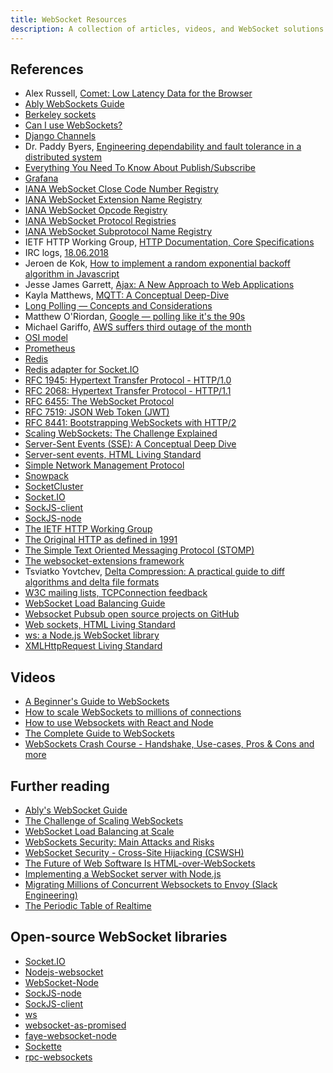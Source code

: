 ```yaml
---
title: WebSocket Resources
description: A collection of articles, videos, and WebSocket solutions you might want to explore.
---
```


## References

- Alex Russell, [Comet: Low Latency Data for the Browser](https://infrequently.org/2006/03/comet-low-latency-data-for-the-browser/)
- [Ably WebSockets Guide](https://ably.com/topic/websockets)
- [Berkeley sockets](https://en.wikipedia.org/wiki/Berkeley_sockets)
- [Can I use WebSockets?](https://caniuse.com/websockets)
- [Django Channels](https://channels.readthedocs.io/en/stable/)
- Dr. Paddy Byers, [Engineering dependability and fault tolerance in a distributed system](https://www.ably.io/blog/engineering-dependability-and-fault-tolerance-in-a-distributed-system)
- [Everything You Need To Know About Publish/Subscribe](https://dev.to/maurogarcia_19/everything-you-need-to-know-about-publish-subscribe-24ja)
- [Grafana](https://grafana.com/)
- [IANA WebSocket Close Code Number Registry](https://www.iana.org/assignments/websocket/websocket.xml#close-code-number)
- [IANA WebSocket Extension Name Registry](https://www.iana.org/assignments/websocket/websocket.xml#extension-name)
- [IANA WebSocket Opcode Registry](https://www.iana.org/assignments/websocket/websocket.xml#opcode)
- [IANA WebSocket Protocol Registries](https://www.iana.org/assignments/websocket/websocket.xml)
- [IANA WebSocket Subprotocol Name Registry](https://www.iana.org/assignments/websocket/websocket.xml#subprotocol-name)
- IETF HTTP Working Group, [HTTP Documentation, Core Specifications](https://httpwg.org/specs/)
- IRC logs, [18.06.2018](https://logs.botbot.me/freenode/nodejs/2018-06-18)
- Jeroen de Kok, [How to implement a random exponential backoff algorithm in Javascript](https://advancedweb.hu/how-to-implement-an-exponential-backoff-retry-strategy-in-javascript/)
- Jesse James Garrett, [Ajax: A New Approach to Web Applications](https://adaptivepath.org/ideas/ajax-new-approach-web-applications/)
- Kayla Matthews, [MQTT: A Conceptual Deep-Dive](https://www.ably.io/blog/mqtt-protocol)
- [Long Polling — Concepts and Considerations](https://www.ably.io/blog/longpolling-concepts-pros-cons)
- Matthew O'Riordan, [Google — polling like it's the 90s](https://www.ably.io/blog/google-polling-like-its-the-90s)
- Michael Gariffo, [AWS suffers third outage of the month](https://www.zdnet.com/article/aws-suffers-third-outage-of-the-month/)
- [OSI model](https://en.wikipedia.org/wiki/OSI_model)
- [Prometheus](https://prometheus.io/)
- [Redis](https://redis.io/)
- [Redis adapter for Socket.IO](https://socket.io/docs/v4/redis-adapter/)
- [RFC 1945: Hypertext Transfer Protocol - HTTP/1.0](https://datatracker.ietf.org/doc/html/rfc1945)
- [RFC 2068: Hypertext Transfer Protocol - HTTP/1.1](https://datatracker.ietf.org/doc/html/rfc2068)
- [RFC 6455: The WebSocket Protocol](https://datatracker.ietf.org/doc/html/rfc6455)
- [RFC 7519: JSON Web Token (JWT)](https://datatracker.ietf.org/doc/html/rfc7519)
- [RFC 8441: Bootstrapping WebSockets with HTTP/2](https://datatracker.ietf.org/doc/html/rfc8441)
- [Scaling WebSockets: The Challenge Explained](https://ably.com/topic/the-challenge-of-scaling-websockets)
- [Server-Sent Events (SSE): A Conceptual Deep Dive](https://www.ably.io/blog/server-sent-events)
- [Server-sent events, HTML Living Standard](https://html.spec.whatwg.org/multipage/server-sent-events.html)
- [Simple Network Management Protocol](https://en.wikipedia.org/wiki/Simple_Network_Management_Protocol)
- [Snowpack](https://www.snowpack.dev/)
- [SocketCluster](https://socketcluster.io/)
- [Socket.IO](https://socket.io/)
- [SockJS-client](https://github.com/sockjs/sockjs-client)
- [SockJS-node](https://github.com/sockjs/sockjs-node)
- [The IETF HTTP Working Group](https://httpwg.org/)
- [The Original HTTP as defined in 1991](https://www.w3.org/Protocols/HTTP/AsImplemented.html)
- [The Simple Text Oriented Messaging Protocol (STOMP)](https://stomp.github.io/)
- [The websocket-extensions framework](https://github.com/faye/websocket-extensions-node)
- Tsviatko Yovtchev, [Delta Compression: A practical guide to diff algorithms and delta file formats](https://www.ably.io/blog/delta-compression-for-json-rest-apis/)
- [W3C mailing lists, TCPConnection feedback](https://lists.w3.org/Archives/Public/public-webapps/2008JulSep/0251.html)
- [WebSocket Load Balancing Guide](https://ably.com/topic/when-and-how-to-load-balance-websockets-at-scale)
- [Websocket Pubsub open source projects on GitHub](https://github.com/topics/websocket-pubsub)
- [Web sockets, HTML Living Standard](https://html.spec.whatwg.org/multipage/web-sockets.html)
- [ws: a Node.js WebSocket library](https://github.com/websockets/ws)
- [XMLHttpRequest Living Standard](https://xhr.spec.whatwg.org/)

## Videos

- [A Beginner's Guide to WebSockets](https://www.youtube.com/watch?v=8ARodQ4Wlf4)
- [How to scale WebSockets to millions of connections](https://www.youtube.com/watch?v=vXJsJ52vwAA)
- [How to use Websockets with React and Node](https://www.youtube.com/watch?v=4Uwq0xB30JE)
- [The Complete Guide to WebSockets](https://www.youtube.com/watch?v=2Nt-ZrNP22A)
- [WebSockets Crash Course - Handshake, Use-cases, Pros & Cons and more](https://www.youtube.com/watch?v=2Nt-ZrNP22A)

## Further reading

- [Ably's WebSocket Guide](https://ably.com/topic/websockets)
- [The Challenge of Scaling WebSockets](https://ably.com/topic/the-challenge-of-scaling-websockets)
- [WebSocket Load Balancing at Scale](https://ably.com/topic/when-and-how-to-load-balance-websockets-at-scale)
- [WebSockets Security: Main Attacks and Risks](https://www.wallarm.com/what/websockets-security-main-attacks-and-risks)
- [WebSocket Security - Cross-Site Hijacking (CSWSH)](https://www.christian-schneider.net/CrossSiteWebSocketHijacking.html)
- [The Future of Web Software Is HTML-over-WebSockets](https://alistapart.com/article/the-future-of-web-software-is-html-over-websockets/)
- [Implementing a WebSocket server with Node.js](https://medium.com/hackernoon/implementing-a-websocket-server-with-node-js-d9b78ec5ffa8)
- [Migrating Millions of Concurrent Websockets to Envoy (Slack Engineering)](https://slack.engineering/migrating-millions-of-concurrent-websockets-to-envoy/)
- [The Periodic Table of Realtime](https://www.ably.io/periodic-table-of-realtime)

## Open-source WebSocket libraries

- [Socket.IO](https://socket.io/)
- [Nodejs-websocket](https://github.com/sitegui/nodejs-websocket)
- [WebSocket-Node](https://github.com/theturtle32/WebSocket-Node)
- [SockJS-node](https://github.com/sockjs/sockjs-node)
- [SockJS-client](https://github.com/sockjs/sockjs-client)
- [ws](https://github.com/websockets/ws)
- [websocket-as-promised](https://github.com/vitalets/websocket-as-promised)
- [faye-websocket-node](https://github.com/faye/faye-websocket-node)
- [Sockette](https://github.com/lukeed/sockette)
- [rpc-websockets](https://github.com/elpheria/rpc-websockets)
